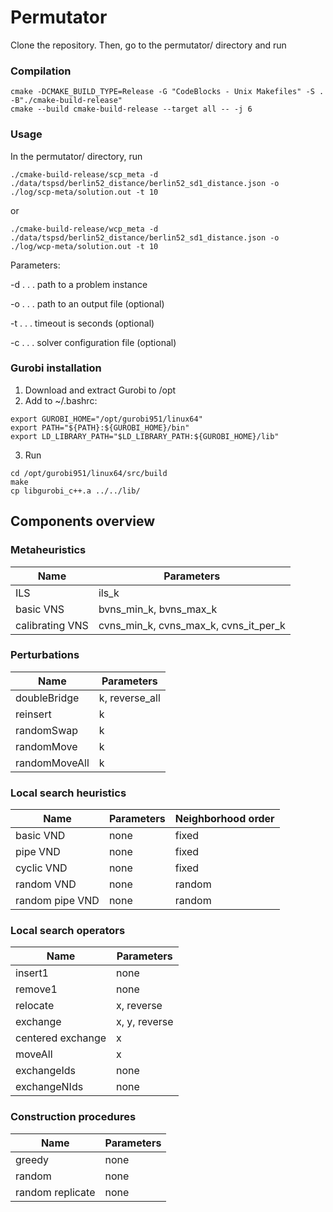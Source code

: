 # Permutator

Clone the repository. Then, go to the permutator/ directory and run

### Compilation
```
cmake -DCMAKE_BUILD_TYPE=Release -G "CodeBlocks - Unix Makefiles" -S . -B"./cmake-build-release"
cmake --build cmake-build-release --target all -- -j 6
```

### Usage
In the permutator/ directory, run
```
./cmake-build-release/scp_meta -d ./data/tspsd/berlin52_distance/berlin52_sd1_distance.json -o ./log/scp-meta/solution.out -t 10
```
or
```
./cmake-build-release/wcp_meta -d ./data/tspsd/berlin52_distance/berlin52_sd1_distance.json -o ./log/wcp-meta/solution.out -t 10
```
Parameters:

-d . . . path to a problem instance

-o . . . path to an output file (optional)

-t . . . timeout is seconds (optional)

-c . . . solver configuration file (optional)


### Gurobi installation
1) Download and extract Gurobi to /opt
2) Add to ~/.bashrc:
```
export GUROBI_HOME="/opt/gurobi951/linux64"
export PATH="${PATH}:${GUROBI_HOME}/bin"
export LD_LIBRARY_PATH="$LD_LIBRARY_PATH:${GUROBI_HOME}/lib"
```
3) Run
```
cd /opt/gurobi951/linux64/src/build
make
cp libgurobi_c++.a ../../lib/
```


## Components overview

### Metaheuristics
| Name            | Parameters                            |
|-----------------|---------------------------------------|
| ILS             | ils_k                                 |
| basic VNS       | bvns_min_k, bvns_max_k                |
| calibrating VNS | cvns_min_k, cvns_max_k, cvns_it_per_k |

### Perturbations
| Name            | Parameters     |
|-----------------|----------------|
| doubleBridge   | k, reverse_all |
| reinsert        | k              |
| randomSwap     | k              |
| randomMove     | k              |
| randomMoveAll | k              |

### Local search heuristics
| Name            | Parameters | Neighborhood order |
|-----------------|------------|--------------------|
| basic VND       | none       | fixed              |
| pipe VND        | none       | fixed              |
| cyclic VND      | none       | fixed              |
| random VND      | none       | random             |
| random pipe VND | none       | random             |

### Local search operators
| Name              | Parameters    |
|-------------------|---------------|
| insert1           | none          |
| remove1           | none          |
| relocate          | x, reverse    |
| exchange          | x, y, reverse |
| centered exchange | x             |
| moveAll          | x             |
| exchangeIds      | none          |
| exchangeNIds    | none          |

### Construction procedures
| Name             | Parameters |
|------------------|------------|
| greedy           | none       |
| random           | none       |
| random replicate | none       |


